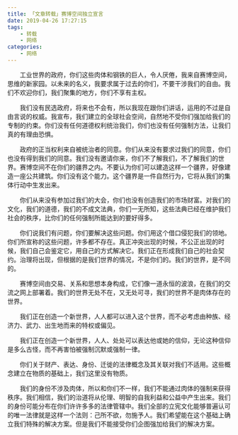 ```yaml
---
title: 「文章转载」赛博空间独立宣言
date: 2019-04-26 17:27:15
tags: 
    - 转载
    - 网络
categories:
    - 网络
---
```


　　工业世界的政府，你们这些肉体和钢铁的巨人，令人厌倦，我来自赛博空间，思维的新家园。以未来的名义，我要求属于过去的你们，不要干涉我们的自由。我们不欢迎你们，我们聚集的地方，你们不享有主权。

　　我们没有民选政府，将来也不会有，所以我现在跟你们讲话，运用的不过是自由言说的权威。我宣布，我们建立的全球社会空间，自然地不受你们强加给我们的专制的约束。你们没有任何道德权利统治我们，你们也没有任何强制方法，让我们真的有理由恐惧。
  
　　政府的正当权利来自被统治者的同意。你们从来没有要求过我们的同意，你们也没有得到我们的同意。我们没有邀请你来，你们不了解我们，不了解我们的世界。赛博空间不在你们的疆界之内。不要认为你们可以建造这样一个疆界，好像建造一座公共建筑。你们没有这个能力。这个疆界是一件自然行为，它将从我们的集体行动中生发出来。
  
　　你们从来没有参加过我们的大会，你们也没有创造我们的市场财富。对我们的文化，我们的道德，我们的不成文法典，你们一无所知，这些法典已经在维护我们社会的秩序，比你们的任何强制所能达到的要好得多。
  
　　你们说我们有问题，你们要解决这些问题。你们用这个借口侵犯我们的领地。你们所宣称的这些问题，许多都不存在。真正冲突出现的时候，不公正出现的时候，我们自己会鉴定它，用自己的方式解决它。我们正在形成我们自己的社会契约。治理将出现，但根据的是我们世界的情况，不是你们的。我们的世界，是不同的。
  
　　赛博空间由交易、关系和思想本身构成，它们像一道永恒的波浪，在我们的交流之网上部署着。我们的世界无处不在，又无处可寻，我们的世界不是肉体存在的世界。
  
　　我们正在创造一个新世界，人人都可以进入这个世界，而不必考虑由种族、经济力、武力、出生地而来的特权或偏见。
  
　　我们正在创造一个新世界，人人、处处可以表达他或她的信仰，无论这种信仰是多么古怪，而不再害怕被强制沉默或强制一律。
  
　　你们关于财产、表达、身份、迁徙的法律概念及其关联对我们不适用。这些概念建立在物质的基础上，我们这里没有物质。
  
　　我们的身份不涉及肉体，所以和你们不一样，我们不能通过肉体的强制来获得秩序。我们相信，我们的治道将从伦理、明智的自我利益和公益中产生出来。我们的身份可能分布在你们许许多多的法律管辖中。我们全部的立宪文化能够普遍认可的唯一法律就是这样一个法则：己所不欲，勿施予人。我们希望能在这个基础上确立我们特殊的解决方案。但是我们不能接受你们企图强加给我们的解决方案。